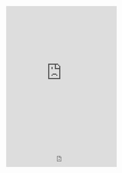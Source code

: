<iframe src="https://open.spotify.com/embed/album/3ElKJPv1YxiaqunlqYdIbD" width="300" height="380" frameborder="0" allowtransparency="true" allow="encrypted-media"></iframe>

<iframe src="https://open.spotify.com/follow/1/?uri=spotify:artist:1o5QUDENlmdi35coXGzG54?si=S3oMC4BUT3KHOwu-fjSjbw&size=detail&theme=dark&show-count=0" width="300" height="56" scrolling="no" frameborder="0" style="border:none; overflow:hidden;" allowtransparency="true"></iframe>
